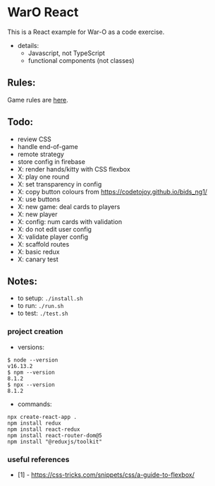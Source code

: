 
WarO React
=========

This is a React example for War-O as a code exercise.

* details:
    - Javascript, not TypeScript
    - functional components (not classes)

Rules:
---------

Game rules are [here](Rules.md).

Todo:
---------

* review CSS
* handle end-of-game
* remote strategy
* store config in firebase
* X: render hands/kitty with CSS flexbox 
* X: play one round
* X: set transparency in config 
* X: copy button colours from https://codetojoy.github.io/bids_ng1/
* X: use buttons
* X: new game: deal cards to players
* X: new player
* X: config: num cards with validation
* X: do not edit user config
* X: validate player config
* X: scaffold routes
* X: basic redux
* X: canary test

Notes:
---------

* to setup: `./install.sh`
* to run: `./run.sh`
* to test: `./test.sh`

### project creation

* versions:
```
$ node --version
v16.13.2
$ npm --version
8.1.2
$ npx --version
8.1.2
```

* commands:
```
npx create-react-app . 
npm install redux
npm install react-redux
npm install react-router-dom@5
npm install "@reduxjs/toolkit"
```

### useful references

* [1] - https://css-tricks.com/snippets/css/a-guide-to-flexbox/


